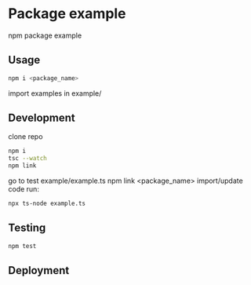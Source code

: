 # Package example
npm package example

## Usage
```bash
npm i <package_name>
```
import examples in example/

## Development
clone repo
```bash
npm i
tsc --watch
npm link
```
go to test example/example.ts
npm link <package_name>
import/update code
run:
```bash
npx ts-node example.ts
```

## Testing
```bash
npm test
```

## Deployment
```bash

```